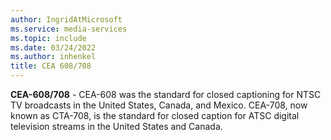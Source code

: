 ```yaml
---
author: IngridAtMicrosoft
ms.service: media-services
ms.topic: include
ms.date: 03/24/2022
ms.author: inhenkel
title: CEA 608/708
---
```


**CEA-608/708** - CEA-608 was the standard for closed captioning for NTSC TV broadcasts in the United States, Canada, and Mexico. CEA-708, now known as CTA-708, is the standard for closed caption for ATSC digital television streams in the United States and Canada.
